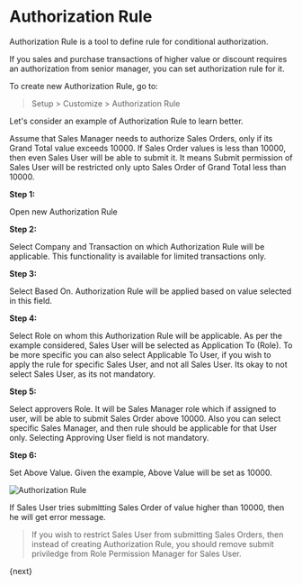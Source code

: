 <!-- add-breadcrumbs -->
# Authorization Rule

Authorization Rule is a tool to define rule for conditional authorization.

If you sales and purchase transactions of higher value or discount requires an authorization from senior manager, you can set authorization rule for it.

To create new Authorization Rule, go to:

> Setup > Customize > Authorization Rule

Let's consider an example of Authorization Rule to learn better.

Assume that Sales Manager needs to authorize Sales Orders, only if its Grand Total value exceeds 10000. If Sales Order values is less than 10000, then even Sales User will be able to submit it. It means Submit permission of Sales User will be restricted only upto Sales Order of Grand Total less than 10000.

**Step 1:**

Open new Authorization Rule

**Step 2:**

Select Company and Transaction on which Authorization Rule will be applicable. This functionality is available for limited transactions only.

**Step 3:**

Select Based On. Authorization Rule will be applied based on value selected in this field.

**Step 4:**

Select Role on whom this Authorization Rule will be applicable. As per the example considered, Sales User will be selected as Application To (Role). To be more specific you can also select Applicable To User, if you wish to apply the rule for specific Sales User, and not all Sales User. Its okay to not select Sales User, as its not mandatory.

**Step 5:**

Select approvers Role. It will be Sales Manager role which if assigned to user, will be able to submit Sales Order above 10000. Also you can select specific Sales Manager, and then rule should be applicable for that User only. Selecting Approving User field is not mandatory.

**Step 6:**

Set Above Value. Given the example, Above Value will be set as 10000.

<img class="screenshot" alt="Authorization Rule" src="/docs/assets/img/setup/auth-rule.png">

If Sales User tries submitting Sales Order of value higher than 10000, then he will get error message.

>If you wish to restrict Sales User from submitting Sales Orders, then instead of creating Authorization Rule, you should remove submit priviledge from Role Permission Manager for Sales User.

{next}
